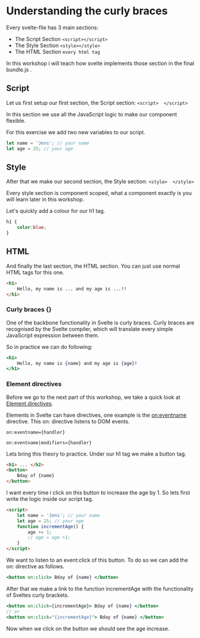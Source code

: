 # Understanding the curly braces

Every svelte-file has 3 main sections:
- The Script Section `<script></script>`
- The Style  Section `<style></style>`
- The HTML Section `every html tag`

In this workshop i will teach how svelte implements those section in the final bundle.js .

## Script

Let us first setup our first section,
the Script section: 
`<script> 
</script>`

In this section we use all the JavaScript logic to make our component flexible.

For this exercise  we add two new variables to our script.

```js
let name = 'Jens'; // your name
let age = 25; // your age
```

## Style 

After that we make our  second section,
the Style section: `<style> 
</style>`

Every style section is component scoped, what a component exactly is you will learn later in this workshop. 

Let's quickly add a colour for our h1 tag.

```css
h1 {
    color:blue;
}
```
## HTML 

And finally the last section, the HTML section. 
You can just use normal HTML tags for this one.

```html
<h1>
    Hello, my name is ... and my age is ...!!
</h1>
```

### Curly braces {}

One of the backbone functionality in Svelte is curly braces. Curly braces are recognised by the Svelte compiler, which will translate every simple JavaScript expression between them. 

So in practice we can do following:

```jsx
<h1>
    Hello, my name is {name} and my age is {age}!
</h1>
```

### Element directives

Before we go to the next part of this workshop, we take a quick look at [Element directives](https://svelte.dev/docs#Element_directives). 

Elements in Svelte can have directives, one example is the [on:eventname](https://svelte.dev/docs#on_element_event) directive. This on: directive listens to DOM events.

```
on:eventname={handler}

on:eventname|modifiers={handler}
```

Lets bring this theory to practice. Under our h1 tag we make a button tag. 

```html
<h1> ... </h2>
<button>
    Bday of {name}
</button>
```

I want every time i click on this button to increase the age by 1. So lets first write the logic inside our script tag.

```html
<script>
    let name = 'Jens'; // your name
	let age = 25; // your age
    function incrementAge() {
        age += 1;
        // age = age +1;
    }
</script>
```

We want to listen to an event:click of this button. To do so we can add the on: directive as follows. 

```jsx
<button on:click> Bday of {name} </button>
```

After that we make a link to the function incrementAge with the functionality of Sveltes curly brackets.

```jsx
<button on:click={incrementAge}> Bday of {name} </button>
// or 
<button on:click="{incrementAge}"> Bday of {name} </button>
```

Now when we click on the button we should see the age increase.

